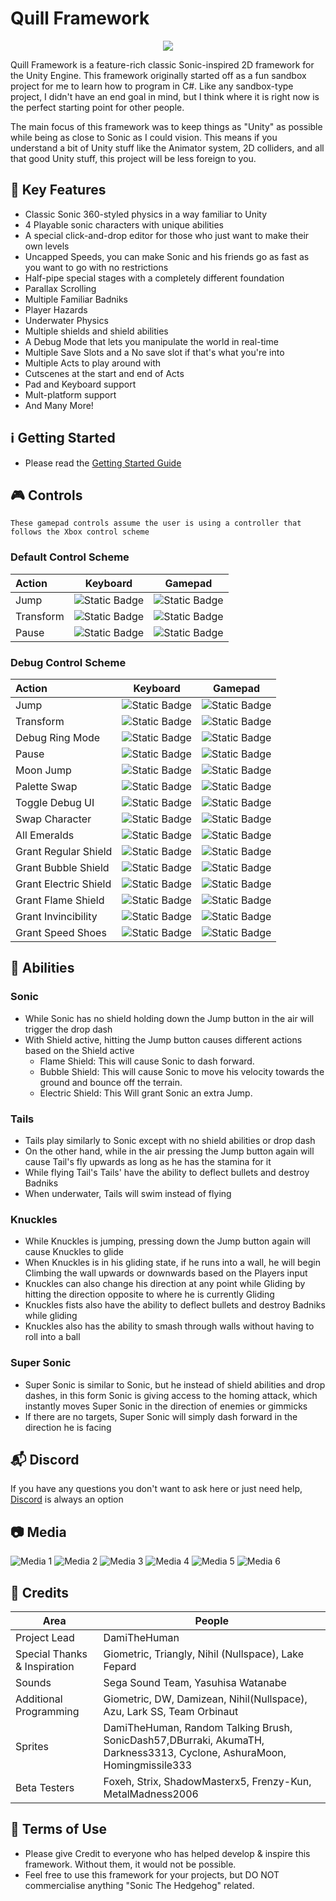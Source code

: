 
# Quill Framework
<p align="center">
  <img src="./docs/images/Quill_Framework_Logo.png" />
</p>

Quill Framework is a feature-rich classic Sonic-inspired 2D framework for the Unity Engine. This framework originally started off as a fun sandbox project for me to learn how to program in C#. Like any sandbox-type project, I didn't have an end goal in mind, but I think where it is right now is the perfect starting point for other people.

The main focus of this framework was to keep things as "Unity" as possible while being as close to Sonic as I could vision. This means if you understand a bit of Unity stuff like the Animator system, 2D colliders, and all that good Unity stuff, this project will be less foreign to you.

## 🚀 Key Features
- Classic Sonic 360-styled physics in a way familiar to Unity
- 4 Playable sonic characters with unique abilities
- A special click-and-drop editor for those who just want to make their own levels
- Uncapped Speeds, you can make Sonic and his friends go as fast as you want to go with no restrictions
- Half-pipe special stages with a completely different foundation
- Parallax Scrolling
- Multiple Familiar Badniks
- Player Hazards
- Underwater Physics
- Multiple shields and shield abilities
- A Debug Mode that lets you manipulate the world in real-time
- Multiple Save Slots and a No save slot if that's what you're into
- Multiple Acts to play around with
- Cutscenes at the start and end of Acts
- Pad and Keyboard support
- Mult-platform support
- And Many More!

## ℹ️ Getting Started
- Please read the [Getting Started Guide](./docs/Getting%20Started.md)


## 🎮 Controls 
```
These gamepad controls assume the user is using a controller that follows the Xbox control scheme

```

### Default Control Scheme
| Action | Keyboard | Gamepad |
| :---         |     :---:      |         :---:  |
| Jump  |![Static Badge](https://staging.shields.io/badge/Space-8A2BE2)|![Static Badge](https://staging.shields.io/badge/W-blue)|
| Transform     |![Static Badge](https://staging.shields.io/badge/W-8A2BE2)       |![Static Badge](https://staging.shields.io/badge/Y-blue)|
| Pause     |![Static Badge](https://staging.shields.io/badge/Enter-8A2BE2)      | ![Static Badge](https://staging.shields.io/badge/Start-blue)|


### Debug Control Scheme
| Action | Keyboard | Gamepad |
| :---         |     :---:      |          :---:   |
| Jump  |![Static Badge](https://staging.shields.io/badge/Space-8A2BE2)|![Static Badge](https://staging.shields.io/badge/A-blue)|
| Transform     |![Static Badge](https://staging.shields.io/badge/W-8A2BE2)|![Static Badge](https://staging.shields.io/badge/Y-blue)|
| Debug Ring Mode     |![Static Badge](https://staging.shields.io/badge/Q-8A2BE2)|![Static Badge](https://staging.shields.io/badge/X-blue)|
| Pause  |![Static Badge](https://staging.shields.io/badge/Enter-8A2BE2)|![Static Badge](https://staging.shields.io/badge/Start-blue)|
| Moon Jump     |![Static Badge](https://staging.shields.io/badge/Left%20Ctrl-8A2BE2)|![Static Badge](https://staging.shields.io/badge/LT-blue)|
| Palette Swap     |![Static Badge](https://staging.shields.io/badge/Left%20Shift-8A2BE2)|![Static Badge](https://staging.shields.io/badge/LB-blue)|
| Toggle Debug UI |![Static Badge](https://staging.shields.io/badge/←%20Backspace-8A2BE2)|![Static Badge](https://staging.shields.io/badge/RT-blue)|
| Swap Character    |![Static Badge](https://staging.shields.io/badge/Right%20Shift-8A2BE2)|![Static Badge](https://staging.shields.io/badge/RB-blue)|
| All Emeralds     |![Static Badge](https://staging.shields.io/badge/Right%20Ctrl-8A2BE2)|![Static Badge](https://staging.shields.io/badge/Options-blue)|
| Grant Regular Shield  |![Static Badge](https://staging.shields.io/badge/0-8A2BE2)|![Static Badge](https://staging.shields.io/badge/N%2FA-gray)|
| Grant Bubble Shield     |![Static Badge](https://staging.shields.io/badge/1-8A2BE2)|![Static Badge](https://staging.shields.io/badge/N%2FA-gray)|
| Grant Electric Shield     |![Static Badge](https://staging.shields.io/badge/2-8A2BE2)|![Static Badge](https://staging.shields.io/badge/N%2FA-gray)|
| Grant Flame Shield  |![Static Badge](https://staging.shields.io/badge/3-8A2BE2)|![Static Badge](https://staging.shields.io/badge/N%2FA-gray)|
| Grant Invincibility    |![Static Badge](https://staging.shields.io/badge/4-8A2BE2)|![Static Badge](https://staging.shields.io/badge/N%2FA-gray)|
| Grant Speed Shoes     |![Static Badge](https://staging.shields.io/badge/5-8A2BE2)|![Static Badge](https://staging.shields.io/badge/N%2FA-gray)|

## 🌟 Abilities

### Sonic
- While Sonic has no shield holding down the Jump button in the air will trigger the drop dash
- With Shield active, hitting the Jump button causes different actions based on the Shield active
  - Flame Shield: This will cause Sonic to dash forward.
  - Bubble Shield: This will cause Sonic to move his velocity towards the ground and bounce off the terrain.
  - Electric Shield: This Will grant Sonic an extra Jump.

### Tails
- Tails play similarly to Sonic except with no shield abilities or drop dash
- On the other hand, while in the air pressing the Jump button again will cause Tail's fly upwards as long as he has the stamina for it
- While flying Tail's Tails' have the ability to deflect bullets and destroy Badniks
- When underwater, Tails will swim instead of flying

### Knuckles
- While Knuckles is jumping, pressing down the Jump button again will cause Knuckles to glide
- When Knuckles is in his gliding state, if he runs into a wall, he will begin Climbing the wall upwards or downwards based on the Players input
- Knuckles can also change his direction at any point while Gliding by hitting the direction opposite to where he is currently Gliding
- Knuckles fists also have the ability to deflect bullets and destroy Badniks while gliding
- Knuckles also has the ability to smash through walls without having to roll into a ball

### Super Sonic
- Super Sonic is similar to Sonic, but he instead of shield abilities and drop dashes, in this form Sonic is giving access to the homing attack, which instantly moves Super Sonic in the direction of enemies or gimmicks
- If there are no targets, Super Sonic will simply dash forward in the direction he is facing

## 📬 Discord
If you have any questions you don't want to ask here or just need help, [Discord](https://discord.gg/mht9ys9xxZ) is always an option

## 📷 Media
![Media 1](./docs/images/Quill_framework_Image_0.png)
![Media 2](./docs/images/Quill_framework_Image_1.png)
![Media 3](./docs/images/Quill_framework_Image_2.png)
![Media 4](./docs/images/Quill_Framework_Image_3.png)
![Media 5](./docs/images/Quill_Framework_Image_4.png)
![Media 6](./docs/images/Quill_Framework_Image_5.png)

## 📇 Credits

| Area             | People                                                                |
| ----------------- | ------------------------------------------------------------------ |
| Project Lead| DamiTheHuman|
| Special Thanks & Inspiration| Giometric, Triangly, Nihil (Nullspace), Lake Fepard|
| Sounds | Sega Sound Team, Yasuhisa Watanabe |
| Additional Programming | Giometric, DW, Damizean, Nihil(Nullspace), Azu, Lark SS, Team Orbinaut |
| Sprites | DamiTheHuman, Random Talking Brush, SonicDash57,DBurraki, AkumaTH, Darkness3313, Cyclone, AshuraMoon, Homingmissile333 |
| Beta Testers | Foxeh, Strix, ShadowMasterx5, Frenzy-Kun, MetalMadness2006|

## 📜 Terms of Use
- Please give Credit to everyone who has helped develop & inspire this framework. Without them, it would not be possible.
- Feel free to use this framework for your projects, but DO NOT commercialise anything "Sonic The Hedgehog" related.
